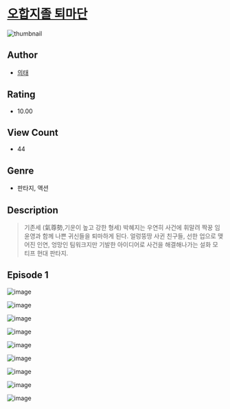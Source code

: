 # [오합지졸 퇴마단](https://comic.naver.com/challenge/list?titleId=811163)
![thumbnail](https://image-comic.pstatic.net/user_contents_data/challenge_comic/2023/05/25/348152/upload_3835149764697601586_480x623.jpeg)

## Author
- [의태](https://comic.naver.com/artistTitle?id=348152)

## Rating
- 10.00

## View Count
- 44

## Genre
- 판타지, 액션

## Description
> 기존세 (氣尊勢,기운이 높고 강한 형세) 박혜지는 우연히 사건에 휘말려 짝꿍 임윤영과 함께 나쁜 귀신들을 퇴마하게 된다. 얼렁뚱땅 사귄 친구들, 선한 업으로 맺어진 인연, 엉망인 팀워크지만 기발한 아이디어로 사건을 해결해나가는 설화 모티프 현대 판타지.


## Episode 1
![image](https://image-comic.pstatic.net/user_contents_data/challenge_comic/2023/05/25/348152/upload_3703756820232364390.jpeg)

![image](https://image-comic.pstatic.net/user_contents_data/challenge_comic/2023/05/25/348152/upload_3978477504862304097.jpeg)

![image](https://image-comic.pstatic.net/user_contents_data/challenge_comic/2023/05/25/348152/upload_7077519181044933478.jpeg)

![image](https://image-comic.pstatic.net/user_contents_data/challenge_comic/2023/05/25/348152/upload_7149243824889802801.jpeg)

![image](https://image-comic.pstatic.net/user_contents_data/challenge_comic/2023/05/25/348152/upload_3991708117996495673.jpeg)

![image](https://image-comic.pstatic.net/user_contents_data/challenge_comic/2023/05/25/348152/upload_7363729775827956785.jpeg)

![image](https://image-comic.pstatic.net/user_contents_data/challenge_comic/2023/05/25/348152/upload_7219324285745586531.jpeg)

![image](https://image-comic.pstatic.net/user_contents_data/challenge_comic/2023/05/25/348152/upload_3703196068476957030.jpeg)

![image](https://image-comic.pstatic.net/user_contents_data/challenge_comic/2023/05/25/348152/upload_7004897567626834743.jpeg)
